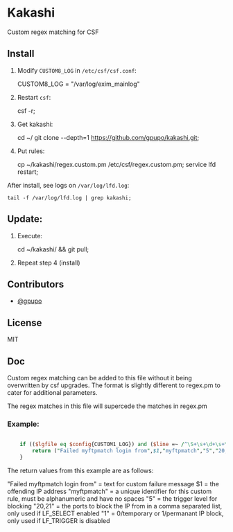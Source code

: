 # Kakashi

Custom regex matching for CSF

## Install

1) Modify ``CUSTOM8_LOG`` in ``/etc/csf/csf.conf``:

    CUSTOM8_LOG = "/var/log/exim_mainlog"

2) Restart ``csf``:

    csf -r;

3) Get kakashi:

    cd ~/
    git clone --depth=1 https://github.com/gpupo/kakashi.git;

4) Put rules:

    cp ~/kakashi/regex.custom.pm /etc/csf/regex.custom.pm;
    service lfd restart;


After install, see logs on ``/var/log/lfd.log``:

    tail -f /var/log/lfd.log | grep kakashi;


## Update:

1) Execute:

    cd ~/kakashi/ && git pull;

2) Repeat step 4 (install)

## Contributors

- [@gpupo](https://github.com/gpupo)

## License

MIT


## Doc

Custom regex matching can be added to this file without it being overwritten
by csf upgrades. The format is slightly different to regex.pm to cater for
additional parameters.

The regex matches in this file will supercede the matches in regex.pm

### Example:

```PERL

	if (($lgfile eq $config{CUSTOM1_LOG}) and ($line =~ /^\S+\s+\d+\s+\S+ \S+ pure-ftpd: \(\?\@(\d+\.\d+\.\d+\.\d+)\) \[WARNING\] Authentication failed for user/)) {
		return ("Failed myftpmatch login from",$1,"myftpmatch","5","20,21","1");
	}

```

The return values from this example are as follows:

"Failed myftpmatch login from" = text for custom failure message
$1 = the offending IP address
"myftpmatch" = a unique identifier for this custom rule, must be alphanumeric and have no spaces
"5" = the trigger level for blocking
"20,21" = the ports to block the IP from in a comma separated list, only used if LF_SELECT enabled
"1" = 0/temporary or 1/permanant IP block, only used if LF_TRIGGER is disabled
